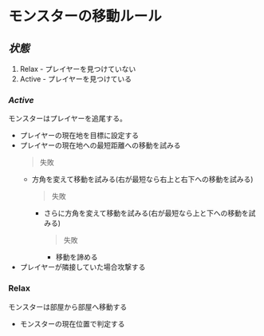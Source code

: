 # モンスターの移動ルール

## **_状態_**

1. Relax - プレイヤーを見つけていない
1. Active - プレイヤーを見つけている

### **_Active_**

モンスターはプレイヤーを追尾する。

- プレイヤーの現在地を目標に設定する
- プレイヤーの現在地への最短距離への移動を試みる
  > 失敗
  - 方角を変えて移動を試みる(右が最短なら右上と右下への移動を試みる)
    > 失敗
    - さらに方角を変えて移動を試みる(右が最短なら上と下への移動を試みる)
      > 失敗
      - 移動を諦める
- プレイヤーが隣接していた場合攻撃する

### **Relax**

モンスターは部屋から部屋へ移動する

- モンスターの現在位置で判定する
